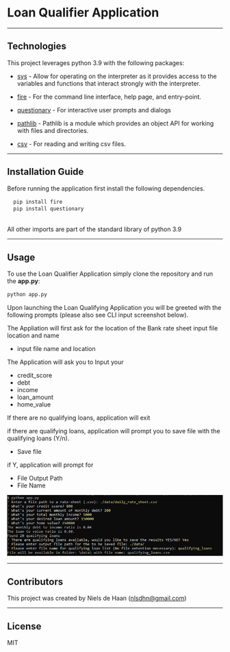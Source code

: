 # Loan Qualifier Application

---

## Technologies

This project leverages python 3.9 with the following packages:
* [sys](https://docs.python.org/3/library/sys.html) - Allow for operating on the interpreter as it provides access to the variables and functions that interact strongly with the interpreter. 

* [fire](https://github.com/google/python-fire) - For the command line interface, help page, and entry-point.

* [questionary](https://github.com/tmbo/questionary) - For interactive user prompts and dialogs

* [pathlib](https://docs.python.org/3/library/pathlib.html#module-pathlib) - Pathlib is a module which provides an object API for working with files and directories. 

* [csv](https://docs.python.org/3/library/csv.html) - For reading and writing csv files. 

---

## Installation Guide

Before running the application first install the following dependencies.

```python
  pip install fire
  pip install questionary
    
```
All other imports are part of the standard library of python 3.9

---

## Usage

To use the Loan Qualifier Application simply clone the repository and run the **app.py**:

```python
python app.py
```

Upon launching the Loan Qualifying Application you will be greeted with the following prompts (please also see CLI input screenshot below).

The Appliation will first ask for the location of the Bank rate sheet input file location and name

* input file name and location

The Application will ask you to Input your
* credit_score
* debt
* income
* loan_amount
* home_value

If there are no qualifying loans, application will exit

if there are qualifying loans, application will prompt you to save file with the qualifying loans (Y/n). 
* Save file

if Y, application will prompt for
* File Output Path
* File Name 

![Loan Qualifying Application CLI](images/loan_qualifying_app.png)

---

## Contributors

This project was created by Niels de Haan (nlsdhn@gmail.com)

---

## License

MIT
